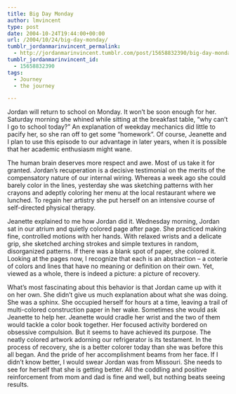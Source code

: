 ```yaml
---
title: Big Day Monday
author: lmvincent
type: post
date: 2004-10-24T19:44:00+00:00
url: /2004/10/24/big-day-monday/
tumblr_jordanmarinvincent_permalink:
  - http://jordanmarinvincent.tumblr.com/post/15658832390/big-day-monday
tumblr_jordanmarinvincent_id:
  - 15658832390
tags:
  - Journey
  - the journey

---
```

Jordan will return to school on Monday. It won&rsquo;t be soon enough for her. Saturday morning she whined while sitting at the breakfast table, &ldquo;why can&rsquo;t I go to school today?&rdquo; An explanation of weekday mechanics did little to pacify her, so she ran off to get some &ldquo;homework&rdquo;. Of course, Jeanette and I plan to use this episode to our advantage in later years, when it is possible that her academic enthusiasm might wane.<a name="more"></a>

The human brain deserves more respect and awe. Most of us take it for granted. Jordan&rsquo;s recuperation is a decisive testimonial on the merits of the compensatory nature of our internal wiring. Whereas a week ago she could barely color in the lines, yesterday she was sketching patterns with her crayons and adeptly coloring her menu at the local restaurant where we lunched. To regain her artistry she put herself on an intensive course of self-directed physical therapy.

Jeanette explained to me how Jordan did it. Wednesday morning, Jordan sat in our atrium and quietly colored page after page. She practiced making fine, controlled motions with her hands. With relaxed wrists and a delicate grip, she sketched arching strokes and simple textures in random, disorganized patterns. If there was a blank spot of paper, she colored it. Looking at the pages now, I recognize that each is an abstraction &#8211; a coterie of colors and lines that have no meaning or definition on their own. Yet, viewed as a whole, there is indeed a picture: a picture of recovery.

What&rsquo;s most fascinating about this behavior is that Jordan came up with it on her own. She didn&rsquo;t give us much explanation about what she was doing. She was a sphinx. She occupied herself for hours at a time, leaving a trail of multi-colored construction paper in her wake. Sometimes she would ask Jeanette to help her. Jeanette would cradle her wrist and the two of them would tackle a color book together. Her focused activity bordered on obsessive compulsion. But it seems to have achieved its purpose. The neatly colored artwork adorning our refrigerator is its testament. In the process of recovery, she is a better colorer today than she was before this all began. And the pride of her accomplishment beams from her face. If I didn&rsquo;t know better, I would swear Jordan was from Missouri. She needs to see for herself that she is getting better. All the coddling and positive reinforcement from mom and dad is fine and well, but nothing beats seeing results.

<div class="blogger-post-footer">
  <img loading="lazy" width="1" height="1" src="https://blogger.googleusercontent.com/tracker/9039099668816362935-5405547723449246626?l=jordansjourney2.blogspot.com" alt="" />
</div>